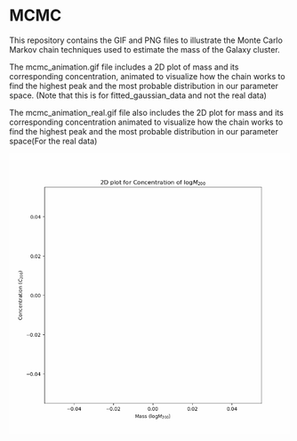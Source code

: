 # MCMC

This repository contains the GIF and PNG files to illustrate the Monte Carlo Markov chain techniques used to estimate the mass of the Galaxy cluster.

The mcmc_animation.gif file includes a 2D plot of mass and its corresponding concentration, animated to visualize how the chain works to find the highest peak and the most probable distribution in our parameter space. (Note that this is for fitted_gaussian_data and not the real data)


The mcmc_animation_real.gif file also includes the 2D plot for mass and its corresponding concentration animated to visualize how the chain works to find the highest peak and the most probable distribution in our parameter space(For the real data)

![Alt text](https://github.com/jairamk10/MCMC/blob/main/mcmc_animation_real.gif)

